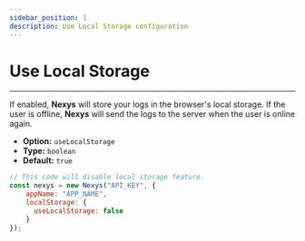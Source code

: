 ```yaml
---
sidebar_position: 1
description: Use Local Storage configuration
---
```


# Use Local Storage

---

If enabled, **Nexys** will store your logs in the browser's local storage. If the user is offline, **Nexys** will send the logs to the server when the user is online again.

- **Option:** `useLocalStorage` 
- **Type:** `boolean`
- **Default:** `true`

```javascript
// This code will disable local storage feature.
const nexys = new Nexys("API_KEY", { 
    appName: "APP_NAME", 
    localStorage: {
      useLocalStorage: false
    }
});
```